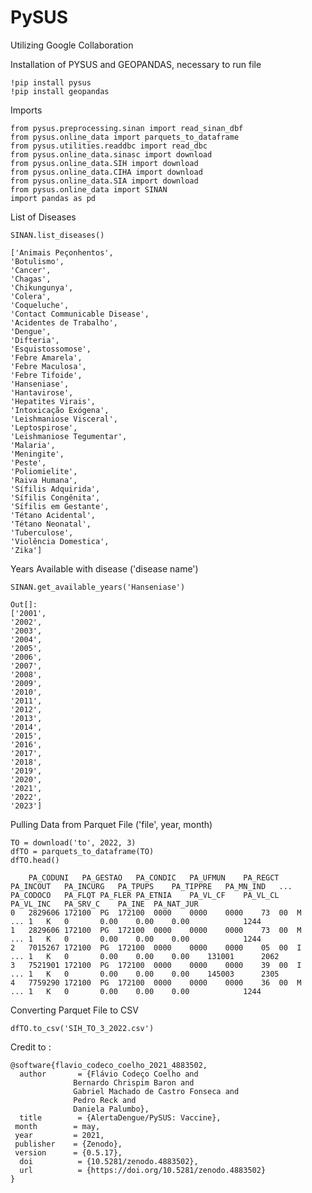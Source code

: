 # PySUS

Utilizing Google Collaboration

Installation of PYSUS and GEOPANDAS, necessary to run file

	!pip install pysus
	!pip install geopandas

Imports

	from pysus.preprocessing.sinan import read_sinan_dbf
	from pysus.online_data import parquets_to_dataframe
	from pysus.utilities.readdbc import read_dbc
	from pysus.online_data.sinasc import download
	from pysus.online_data.SIH import download
	from pysus.online_data.CIHA import download
	from pysus.online_data.SIA import download
	from pysus.online_data import SINAN
	import pandas as pd
	
List of Diseases

	SINAN.list_diseases()
	
	['Animais Peçonhentos',
 	'Botulismo',
	'Cancer',
 	'Chagas',
	'Chikungunya',
 	'Colera',
	'Coqueluche',
	'Contact Communicable Disease',
	'Acidentes de Trabalho',
	'Dengue',
	'Difteria',
	'Esquistossomose',
	'Febre Amarela',
	'Febre Maculosa',
	'Febre Tifoide',
	'Hanseniase',
	'Hantavirose',
	'Hepatites Virais',
	'Intoxicação Exógena',
	'Leishmaniose Visceral',
	'Leptospirose',
	'Leishmaniose Tegumentar',
	'Malaria',
	'Meningite',
	'Peste',
	'Poliomielite',
	'Raiva Humana',
	'Sífilis Adquirida',
	'Sífilis Congênita',
	'Sífilis em Gestante',
	'Tétano Acidental',
	'Tétano Neonatal',
	'Tuberculose',
	'Violência Domestica',
	'Zika']
	
	
Years Available with disease ('disease name')

	SINAN.get_available_years('Hanseniase')
	
	Out[]: 
	['2001',
 	'2002',
 	'2003',
	'2004',
 	'2005',
	'2006',
 	'2007',
 	'2008',
 	'2009',
 	'2010',
	'2011',
	'2012',
	'2013',
 	'2014',
 	'2015',
 	'2016',
 	'2017',
 	'2018',
 	'2019',
 	'2020',
 	'2021',
 	'2022',
 	'2023']
	
	
Pulling Data from Parquet File ('file', year, month)
	
	TO = download('to', 2022, 3)
	dfTO = parquets_to_dataframe(TO)
	dfTO.head()
	
		PA_CODUNI	PA_GESTAO	PA_CONDIC	PA_UFMUN	PA_REGCT	PA_INCOUT	PA_INCURG	PA_TPUPS	PA_TIPPRE	PA_MN_IND	...	PA_CODOCO	PA_FLQT	PA_FLER	PA_ETNIA	PA_VL_CF	PA_VL_CL	PA_VL_INC	PA_SRV_C	PA_INE	PA_NAT_JUR
	0	2829606	172100	PG	172100	0000	0000	0000	73	00	M	...	1	K	0		0.00	0.00	0.00			1244
	1	2829606	172100	PG	172100	0000	0000	0000	73	00	M	...	1	K	0		0.00	0.00	0.00			1244
	2	7015267	172100	PG	172100	0000	0000	0000	05	00	I	...	1	K	0		0.00	0.00	0.00	131001		2062
	3	7521901	172100	PG	172100	0000	0000	0000	39	00	I	...	1	K	0		0.00	0.00	0.00	145003		2305
	4	7759290	172100	PG	172100	0000	0000	0000	36	00	M	...	1	K	0		0.00	0.00	0.00			1244
	
Converting Parquet File to CSV

	dfTO.to_csv('SIH_TO_3_2022.csv')


Credit to :

	@software{flavio_codeco_coelho_2021_4883502,
	  author       = {Flávio Codeço Coelho and
                  Bernardo Chrispim Baron and
                  Gabriel Machado de Castro Fonseca and
                  Pedro Reck and
                  Daniela Palumbo},
	  title        = {AlertaDengue/PySUS: Vaccine},
 	 month        = may,
 	 year         = 2021,
 	 publisher    = {Zenodo},
 	 version      = {0.5.17},
	  doi          = {10.5281/zenodo.4883502},
	  url          = {https://doi.org/10.5281/zenodo.4883502}
	}
